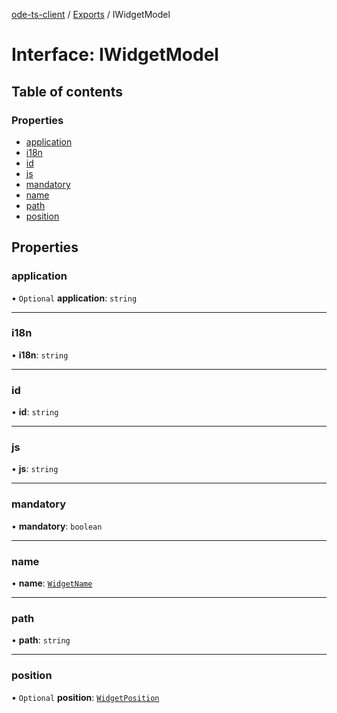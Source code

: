 [ode-ts-client](../README.md) / [Exports](../modules.md) / IWidgetModel

# Interface: IWidgetModel

## Table of contents

### Properties

- [application](IWidgetModel.md#application)
- [i18n](IWidgetModel.md#i18n)
- [id](IWidgetModel.md#id)
- [js](IWidgetModel.md#js)
- [mandatory](IWidgetModel.md#mandatory)
- [name](IWidgetModel.md#name)
- [path](IWidgetModel.md#path)
- [position](IWidgetModel.md#position)

## Properties

### application

• `Optional` **application**: `string`

___

### i18n

• **i18n**: `string`

___

### id

• **id**: `string`

___

### js

• **js**: `string`

___

### mandatory

• **mandatory**: `boolean`

___

### name

• **name**: [`WidgetName`](../modules.md#widgetname)

___

### path

• **path**: `string`

___

### position

• `Optional` **position**: [`WidgetPosition`](../modules.md#widgetposition)
